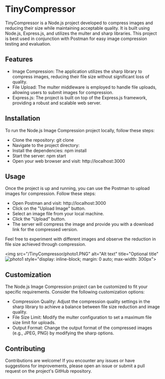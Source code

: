 # TinyCompressor

TinyCompressor is a Node.js project developed to compress images and reducing their size while maintaining acceptable quality. It is built using Node.js, Express.js, and utilizes the multer and sharp libraries. This project is best used in conjunction with Postman for easy image compression testing and evaluation.

## Features

- Image Compression: The application utilizes the sharp library to compress images, reducing their file size without significant loss of quality.
- File Upload: The multer middleware is employed to handle file uploads, allowing users to submit images for compression.
- Express.js: The project is built on top of the Express.js framework, providing a robust and scalable web server.

## Installation

To run the Node.js Image Compression project locally, follow these steps:

- Clone the repository: git clone
- Navigate to the project directory:
- Install the dependencies: npm install
- Start the server: npm start
- Open your web browser and visit: http://localhost:3000

## Usage

Once the project is up and running, you can use the Postman to upload images for compression. Follow these steps:

- Open Postman and visit: http://localhost:3000
- Click on the "Upload Image" button.
- Select an image file from your local machine.
- Click the "Upload" button.
- The server will compress the image and provide you with a download link for the compressed version.

Feel free to experiment with different images and observe the reduction in file size achieved through compression.

<img
  src="/TinyCompressor/photo1.PNG"
  alt="Alt text"
  title="Optional title"![photo1](https://github.com/Muhammadirees/Nodejs-TinyCompressor/assets/61000610/c035f685-dc6b-488a-8b20-4b63c2a5ccc9)
  style="display: inline-block; margin: 0 auto; max-width: 300px">

## Customization

The Node.js Image Compression project can be customized to fit your specific requirements. Consider the following customization options:

- Compression Quality: Adjust the compression quality settings in the sharp library to achieve a balance between file size reduction and image quality.
- File Size Limit: Modify the multer configuration to set a maximum file size limit for uploads.
- Output Format: Change the output format of the compressed images (e.g., JPEG, PNG) by modifying the sharp options.

## Contributing

Contributions are welcome! If you encounter any issues or have suggestions for improvements, please open an issue or submit a pull request on the project's GitHub repository.
